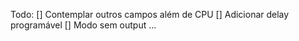 Todo:
[] Contemplar outros campos além de CPU
[] Adicionar delay programável
[] Modo sem output
...
